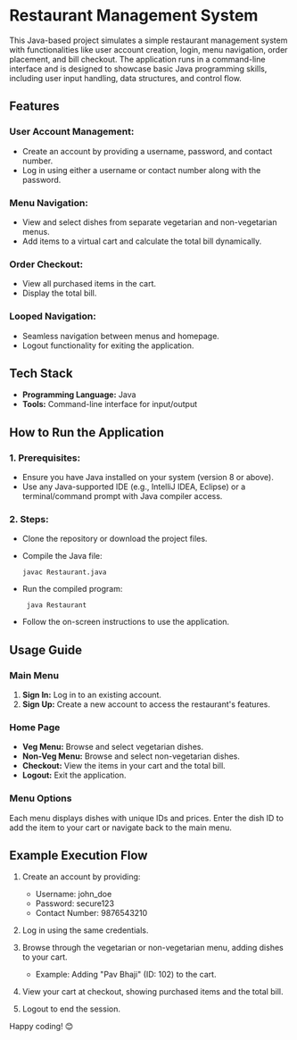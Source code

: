 # Restaurant Management System
This Java-based project simulates a simple restaurant management system with functionalities like user account creation, login, menu navigation, order placement, and bill checkout. The application runs in a command-line interface and is designed to showcase basic Java programming skills, including user input handling, data structures, and control flow.

## Features
### User Account Management:
- Create an account by providing a username, password, and contact number.
- Log in using either a username or contact number along with the password.
### Menu Navigation:

- View and select dishes from separate vegetarian and non-vegetarian menus.
- Add items to a virtual cart and calculate the total bill dynamically.
### Order Checkout:

- View all purchased items in the cart.
- Display the total bill.
### Looped Navigation:

- Seamless navigation between menus and homepage.
- Logout functionality for exiting the application.
## Tech Stack
- **Programming Language:** Java
- **Tools:** Command-line interface for input/output
## How to Run the Application
### 1. Prerequisites:

- Ensure you have Java installed on your system (version 8 or above).
- Use any Java-supported IDE (e.g., IntelliJ IDEA, Eclipse) or a terminal/command prompt with Java compiler access.
### 2. Steps:

- Clone the repository or download the project files.
- Compile the Java file:
   
      javac Restaurant.java  
- Run the compiled program:
    
       java Restaurant  
- Follow the on-screen instructions to use the application.
## Usage Guide
### Main Menu
1. **Sign In:** Log in to an existing account.
2. **Sign Up:** Create a new account to access the restaurant's features.
### Home Page
- **Veg Menu:** Browse and select vegetarian dishes.
- **Non-Veg Menu:** Browse and select non-vegetarian dishes.
- **Checkout:** View the items in your cart and the total bill.
- **Logout:** Exit the application.
### Menu Options
Each menu displays dishes with unique IDs and prices. Enter the dish ID to add the item to your cart or navigate back to the main menu.

## Example Execution Flow
1. Create an account by providing:

    - Username:       john_doe
    - Password:       secure123
    - Contact Number: 9876543210
2. Log in using the same credentials.

3. Browse through the vegetarian or non-vegetarian menu, adding dishes to your cart.

     - Example: Adding "Pav Bhaji" (ID: 102) to the cart.
4. View your cart at checkout, showing purchased items and the total bill.

5. Logout to end the session.

Happy coding! 😊










